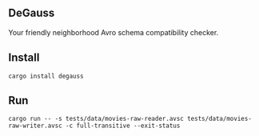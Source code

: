 ## DeGauss
Your friendly neighborhood Avro schema compatibility checker.

## Install

```
cargo install degauss
```


## Run

```
cargo run -- -s tests/data/movies-raw-reader.avsc tests/data/movies-raw-writer.avsc -c full-transitive --exit-status
```